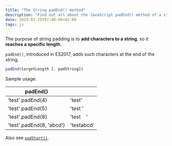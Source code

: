 ```yaml
---
title: "The String padEnd() method"
description: "Find out all about the JavaScript padEnd() method of a string"
date: 2019-02-25T07:00:00+02:00
tags: js
---
```


The purpose of string padding is to **add characters to a string**, so it **reaches a specific length**.

`padEnd()`, introduced in ES2017, adds such characters at the end of the string.

```js
padEnd(targetLength [, padString])
```

Sample usage:

| padEnd()                  |              |
| ------------------------- |:-------------|
| 'test'.padEnd(4)          | 'test'       |
| 'test'.padEnd(5)          | 'test&nbsp;'      |
| 'test'.padEnd(8)          | 'test&nbsp;&nbsp;&nbsp;&nbsp;'   |
| 'test'.padEnd(8, 'abcd')  | 'testabcd'   |

Also see [`padStart()`](/javascript-string-padstart/).